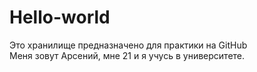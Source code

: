 # Hello-world
Это хранилище предназначено для практики на GitHub\
Меня зовут Арсений, мне 21 и я учусь в университете.
